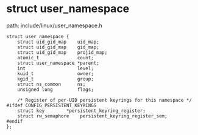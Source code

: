 struct user_namespace
========================================

path: include/linux/user_namespace.h
```
struct user_namespace {
    struct uid_gid_map    uid_map;
    struct uid_gid_map    gid_map;
    struct uid_gid_map    projid_map;
    atomic_t              count;
    struct user_namespace *parent;
    int                   level;
    kuid_t                owner;
    kgid_t                group;
    struct ns_common      ns;
    unsigned long         flags;

    /* Register of per-UID persistent keyrings for this namespace */
#ifdef CONFIG_PERSISTENT_KEYRINGS
    struct key        *persistent_keyring_register;
    struct rw_semaphore    persistent_keyring_register_sem;
#endif
};
```